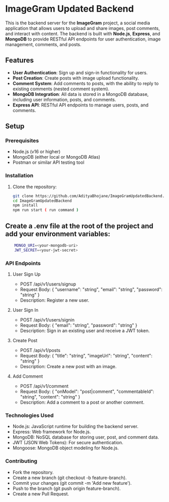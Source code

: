 # ImageGram Updated Backend

This is the backend server for the **ImageGram** project, a social media application that allows users to upload and share images, post comments, and interact with content. The backend is built with **Node.js**, **Express**, and **MongoDB** to provide RESTful API endpoints for user authentication, image management, comments, and posts.

## Features
- **User Authentication**: Sign up and sign-in functionality for users.
- **Post Creation**: Create posts with image upload functionality.
- **Comment System**: Add comments to posts, with the ability to reply to existing comments (nested comment system).
- **MongoDB Integration**: All data is stored in a MongoDB database, including user information, posts, and comments.
- **Express API**: RESTful API endpoints to manage users, posts, and comments.

## Setup

### Prerequisites
- Node.js (v16 or higher)
- MongoDB (either local or MongoDB Atlas)
- Postman or similar API testing tool

### Installation

1. Clone the repository:

   ```bash
   git clone https://github.com/AdityaBhojane/ImageGramUpdatedBackend.git
   cd ImageGramUpdatedBackend
   npm install
   npm run start ( run command )
   ```
## Create a .env file at the root of the project and add your environment variables:
```bash
    MONGO_URI=<your-mongodb-uri>
    JWT_SECRET=<your-jwt-secret>
```

### API Endpoints
1) User Sign Up
    - POST /api/v1/users/signup
    - Request Body: { "username": "string", "email": "string", "password": "string" }
    - Description: Register a new user.

2) User Sign In
    - POST /api/v1/users/signin
    - Request Body: { "email": "string", "password": "string" }
    - Description: Sign in an existing user and receive a JWT token.

3) Create Post
    - POST /api/v1/posts
    - Request Body: { "title": "string", "imageUrl": "string", "content": "string" }
    - Description: Create a new post with an image.

4) Add Comment
    - POST /api/v1/comment
    - Request Body: { "onModel": "post|comment", "commentableId": "string", "content": "string" }
    - Description: Add a comment to a post or another comment.

### Technologies Used
- Node.js: JavaScript runtime for building the backend server.
- Express: Web framework for Node.js.
- MongoDB: NoSQL database for storing user, post, and comment data.
- JWT (JSON Web Tokens): For secure authentication.
- Mongoose: MongoDB object modeling for Node.js.


### Contributing
- Fork the repository.
- Create a new branch (git checkout -b feature-branch).
- Commit your changes (git commit -m 'Add new feature').
- Push to the branch (git push origin feature-branch).
- Create a new Pull Request.